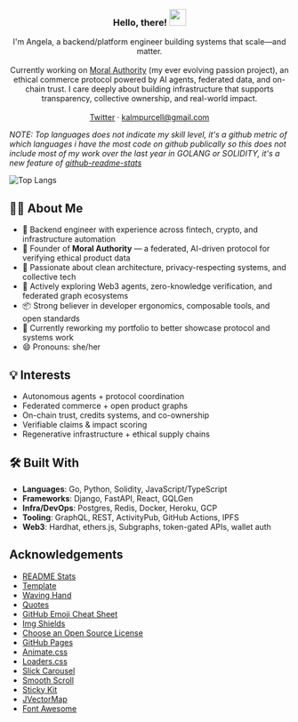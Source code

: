 <!--
**purcell3a/purcell3a** is a ✨ _special_ ✨ repository because its `README.md` (this file) appears on your GitHub profile.
-->
<!-- PROJECT LOGO -->
<br />
<p align="center">


  <h3 align="center">Hello, there! <img src="https://raw.githubusercontent.com/MartinHeinz/MartinHeinz/master/wave.gif" width="30px"></h3>

  <p align="center">
    I'm Angela, a backend/platform engineer building systems that scale—and matter.
    <br />
    <br /> 
  Currently working on <a href="https://github.com/Moral-Authority">Moral Authority</a> (my ever evolving passion project), an ethical commerce protocol powered by AI agents, federated data, and on-chain trust. I care deeply about building infrastructure that supports transparency, collective ownership, and real-world impact.
    <br />
    <br />    
    <a href="https://twitter.com/nachoshaman">Twitter</a>
    ·
    <a href="">kalmpurcell@gmail.com</a>
  </p>
</p>

<!---  **Languages and Tools:**  

<code><img height="20" src="https://raw.githubusercontent.com/github/explore/80688e429a7d4ef2fca1e82350fe8e3517d3494d/topics/javascript/javascript.png"></code>
<code><img height="20" src="https://raw.githubusercontent.com/github/explore/80688e429a7d4ef2fca1e82350fe8e3517d3494d/topics/react/react.png"></code>

  if you have forked this to use on your profile, 
  Change the `github-readme-stats.anuraghazra1.vercel.app` to `github-readme-stats.vercel.app` 
--->

<!-- Change the `github-readme-stats.anuraghazra1.vercel.app` to `github-readme-stats.vercel.app`  -->

*NOTE: Top languages does not indicate my skill level, it's a github metric of which languages i have the most code on github publically so this does not include most of my work over the last year in GOLANG or SOLIDITY, it's a new feature of [github-readme-stats](https://github.com/anuraghazra/github-readme-stats)*

<!---![Angela's GitHub stats](https://github-readme-stats.vercel.app/api?username=purcell3a&count_private=true&show_icons=true&theme=radical)--->
![Top Langs](https://github-readme-stats.vercel.app/api/top-langs/?username=purcell3a&layout=compact)


<!-- ABOUT THE PROJECT -->
## 👩‍💻 About Me

- 🧱 Backend engineer with experience across fintech, crypto, and infrastructure automation
- 🔄 Founder of **Moral Authority** — a federated, AI-driven protocol for verifying ethical product data
- 🧠 Passionate about clean architecture, privacy-respecting systems, and collective tech
- 🚀 Actively exploring Web3 agents, zero-knowledge verification, and federated graph ecosystems
- 📦 Strong believer in developer ergonomics, composable tools, and open standards
- 🌱 Currently reworking my portfolio to better showcase protocol and systems work
- 😄 Pronouns: she/her

## 💡 Interests

- Autonomous agents + protocol coordination  
- Federated commerce + open product graphs  
- On-chain trust, credits systems, and co-ownership  
- Verifiable claims & impact scoring  
- Regenerative infrastructure + ethical supply chains


## 🛠️ Built With

- **Languages**: Go, Python, Solidity, JavaScript/TypeScript  
- **Frameworks**: Django, FastAPI, React, GQLGen  
- **Infra/DevOps**: Postgres, Redis, Docker, Heroku, GCP  
- **Tooling**: GraphQL, REST, ActivityPub, GitHub Actions, IPFS  
- **Web3**: Hardhat, ethers.js, Subgraphs, token-gated APIs, wallet auth


<!-- ACKNOWLEDGEMENTS -->
## Acknowledgements
* [README Stats](https://github.com/anuraghazra/github-readme-stats)
* [Template](https://github.com/othneildrew/Best-README-Template)
* [Waving Hand](https://towardsdatascience.com/build-a-stunning-readme-for-your-github-profile-9b80434fe5d7)
* [Quotes](https://github.com/shravan20/github-readme-quotes/blob/main/README.md)
* [GitHub Emoji Cheat Sheet](https://www.webpagefx.com/tools/emoji-cheat-sheet)
* [Img Shields](https://shields.io)
* [Choose an Open Source License](https://choosealicense.com)
* [GitHub Pages](https://pages.github.com)
* [Animate.css](https://daneden.github.io/animate.css)
* [Loaders.css](https://connoratherton.com/loaders)
* [Slick Carousel](https://kenwheeler.github.io/slick)
* [Smooth Scroll](https://github.com/cferdinandi/smooth-scroll)
* [Sticky Kit](http://leafo.net/sticky-kit)
* [JVectorMap](http://jvectormap.com)
* [Font Awesome](https://fontawesome.com)





<!-- MARKDOWN LINKS & IMAGES -->
<!-- https://www.markdownguide.org/basic-syntax/#reference-style-links -->
[linkedin-shield]: https://img.shields.io/badge/-LinkedIn-black.svg?style=for-the-badge&logo=linkedin&colorB=555
[linkedin-url]: https://www.linkedin.com/in/purcell3a/
[product-screenshot]: images/screenshot.png


